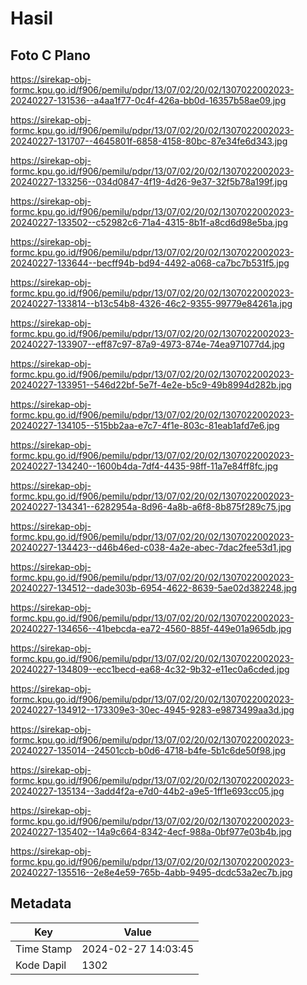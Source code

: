 # Hasil

## Foto C Plano

https://sirekap-obj-formc.kpu.go.id/f906/pemilu/pdpr/13/07/02/20/02/1307022002023-20240227-131536--a4aa1f77-0c4f-426a-bb0d-16357b58ae09.jpg

https://sirekap-obj-formc.kpu.go.id/f906/pemilu/pdpr/13/07/02/20/02/1307022002023-20240227-131707--4645801f-6858-4158-80bc-87e34fe6d343.jpg

https://sirekap-obj-formc.kpu.go.id/f906/pemilu/pdpr/13/07/02/20/02/1307022002023-20240227-133256--034d0847-4f19-4d26-9e37-32f5b78a199f.jpg

https://sirekap-obj-formc.kpu.go.id/f906/pemilu/pdpr/13/07/02/20/02/1307022002023-20240227-133502--c52982c6-71a4-4315-8b1f-a8cd6d98e5ba.jpg

https://sirekap-obj-formc.kpu.go.id/f906/pemilu/pdpr/13/07/02/20/02/1307022002023-20240227-133644--becff94b-bd94-4492-a068-ca7bc7b531f5.jpg

https://sirekap-obj-formc.kpu.go.id/f906/pemilu/pdpr/13/07/02/20/02/1307022002023-20240227-133814--b13c54b8-4326-46c2-9355-99779e84261a.jpg

https://sirekap-obj-formc.kpu.go.id/f906/pemilu/pdpr/13/07/02/20/02/1307022002023-20240227-133907--eff87c97-87a9-4973-874e-74ea971077d4.jpg

https://sirekap-obj-formc.kpu.go.id/f906/pemilu/pdpr/13/07/02/20/02/1307022002023-20240227-133951--546d22bf-5e7f-4e2e-b5c9-49b8994d282b.jpg

https://sirekap-obj-formc.kpu.go.id/f906/pemilu/pdpr/13/07/02/20/02/1307022002023-20240227-134105--515bb2aa-e7c7-4f1e-803c-81eab1afd7e6.jpg

https://sirekap-obj-formc.kpu.go.id/f906/pemilu/pdpr/13/07/02/20/02/1307022002023-20240227-134240--1600b4da-7df4-4435-98ff-11a7e84ff8fc.jpg

https://sirekap-obj-formc.kpu.go.id/f906/pemilu/pdpr/13/07/02/20/02/1307022002023-20240227-134341--6282954a-8d96-4a8b-a6f8-8b875f289c75.jpg

https://sirekap-obj-formc.kpu.go.id/f906/pemilu/pdpr/13/07/02/20/02/1307022002023-20240227-134423--d46b46ed-c038-4a2e-abec-7dac2fee53d1.jpg

https://sirekap-obj-formc.kpu.go.id/f906/pemilu/pdpr/13/07/02/20/02/1307022002023-20240227-134512--dade303b-6954-4622-8639-5ae02d382248.jpg

https://sirekap-obj-formc.kpu.go.id/f906/pemilu/pdpr/13/07/02/20/02/1307022002023-20240227-134656--41bebcda-ea72-4560-885f-449e01a965db.jpg

https://sirekap-obj-formc.kpu.go.id/f906/pemilu/pdpr/13/07/02/20/02/1307022002023-20240227-134809--ecc1becd-ea68-4c32-9b32-e11ec0a6cded.jpg

https://sirekap-obj-formc.kpu.go.id/f906/pemilu/pdpr/13/07/02/20/02/1307022002023-20240227-134912--173309e3-30ec-4945-9283-e9873499aa3d.jpg

https://sirekap-obj-formc.kpu.go.id/f906/pemilu/pdpr/13/07/02/20/02/1307022002023-20240227-135014--24501ccb-b0d6-4718-b4fe-5b1c6de50f98.jpg

https://sirekap-obj-formc.kpu.go.id/f906/pemilu/pdpr/13/07/02/20/02/1307022002023-20240227-135134--3add4f2a-e7d0-44b2-a9e5-1ff1e693cc05.jpg

https://sirekap-obj-formc.kpu.go.id/f906/pemilu/pdpr/13/07/02/20/02/1307022002023-20240227-135402--14a9c664-8342-4ecf-988a-0bf977e03b4b.jpg

https://sirekap-obj-formc.kpu.go.id/f906/pemilu/pdpr/13/07/02/20/02/1307022002023-20240227-135516--2e8e4e59-765b-4abb-9495-dcdc53a2ec7b.jpg


## Metadata

| Key        | Value               |
| ---------- | ------------------- |
| Time Stamp | 2024-02-27 14:03:45 |
| Kode Dapil | 1302                |



